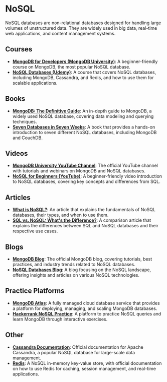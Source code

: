 # NoSQL
NoSQL databases are non-relational databases designed for handling large volumes of unstructured data. They are widely used in big data, real-time web applications, and content management systems.

## Courses
- **[MongoDB for Developers (MongoDB University)](https://university.mongodb.com/courses/M001/about)**: A beginner-friendly course on MongoDB, the most popular NoSQL database.
- **[NoSQL Databases (Udemy)](https://www.udemy.com/course/nosql-databases/)**: A course that covers NoSQL databases, including MongoDB, Cassandra, and Redis, and how to use them for scalable applications.

## Books
- **[MongoDB: The Definitive Guide](https://www.oreilly.com/library/view/mongodb-the-definitive/9781491954362/)**: An in-depth guide to MongoDB, a widely used NoSQL database, covering data modeling and querying techniques.
- **[Seven Databases in Seven Weeks](https://pragprog.com/titles/rwdata/seven-databases-in-seven-weeks/)**: A book that provides a hands-on introduction to seven different NoSQL databases, including MongoDB and CouchDB.

## Videos
- **[MongoDB University YouTube Channel](https://www.youtube.com/user/MongoDBUniversity)**: The official YouTube channel with tutorials and webinars on MongoDB and NoSQL databases.
- **[NoSQL for Beginners (YouTube)](https://www.youtube.com/watch?v=bspl-Q6weF0)**: A beginner-friendly video introduction to NoSQL databases, covering key concepts and differences from SQL.

## Articles
- **[What is NoSQL?](https://www.mongodb.com/nosql-explained)**: An article that explains the fundamentals of NoSQL databases, their types, and when to use them.
- **[SQL vs. NoSQL: What's the Difference?](https://www.redhat.com/en/topics/databases/sql-vs-nosql)**: A comparison article that explains the differences between SQL and NoSQL databases and their respective use cases.

## Blogs
- **[MongoDB Blog](https://www.mongodb.com/blog)**: The official MongoDB blog, covering tutorials, best practices, and industry trends related to NoSQL databases.
- **[NoSQL Databases Blog](https://www.investintech.com/nosql-databases-blog/)**: A blog focusing on the NoSQL landscape, offering insights and articles on various NoSQL technologies.

## Practice Platforms
- **[MongoDB Atlas](https://www.mongodb.com/cloud/atlas)**: A fully managed cloud database service that provides a platform for deploying, managing, and scaling MongoDB databases.
- **[Hackerrank NoSQL Practice](https://www.hackerrank.com/domains/tutorials/10-days-of-mongodb)**: A platform to practice NoSQL queries and learn MongoDB through interactive exercises.

## Other
- **[Cassandra Documentation](http://cassandra.apache.org/doc/latest/)**: Official documentation for Apache Cassandra, a popular NoSQL database for large-scale data management.
- **[Redis](https://redis.io/documentation)**: A NoSQL in-memory key-value store, with official documentation on how to use Redis for caching, session management, and real-time applications.
